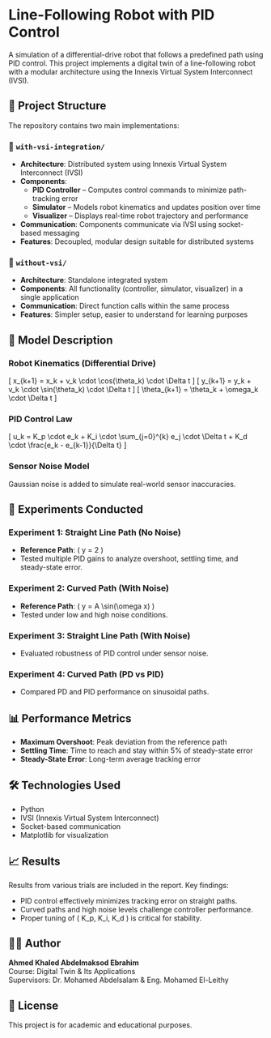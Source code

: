 # Line-Following Robot with PID Control

A simulation of a differential-drive robot that follows a predefined path using PID control. This project implements a digital twin of a line-following robot with a modular architecture using the Innexis Virtual System Interconnect (IVSI).

## 📁 Project Structure


The repository contains two main implementations:

### 📂 `with-vsi-integration/`
- **Architecture**: Distributed system using Innexis Virtual System Interconnect (IVSI)
- **Components**: 
  - **PID Controller** – Computes control commands to minimize path-tracking error
  - **Simulator** – Models robot kinematics and updates position over time
  - **Visualizer** – Displays real-time robot trajectory and performance
- **Communication**: Components communicate via IVSI using socket-based messaging
- **Features**: Decoupled, modular design suitable for distributed systems

### 📂 `without-vsi/`
- **Architecture**: Standalone integrated system
- **Components**: All functionality (controller, simulator, visualizer) in a single application
- **Communication**: Direct function calls within the same process
- **Features**: Simpler setup, easier to understand for learning purposes


## 🧠 Model Description

### Robot Kinematics (Differential Drive)
\[
x_{k+1} = x_k + v_k \cdot \cos(\theta_k) \cdot \Delta t
\]
\[
y_{k+1} = y_k + v_k \cdot \sin(\theta_k) \cdot \Delta t
\]
\[
\theta_{k+1} = \theta_k + \omega_k \cdot \Delta t
\]

### PID Control Law
\[
u_k = K_p \cdot e_k + K_i \cdot \sum_{j=0}^{k} e_j \cdot \Delta t + K_d \cdot \frac{e_k - e_{k-1}}{\Delta t}
\]

### Sensor Noise Model
Gaussian noise is added to simulate real-world sensor inaccuracies.

## 🧪 Experiments Conducted

### Experiment 1: Straight Line Path (No Noise)
- **Reference Path**: \( y = 2 \)
- Tested multiple PID gains to analyze overshoot, settling time, and steady-state error.

### Experiment 2: Curved Path (With Noise)
- **Reference Path**: \( y = A \sin(\omega x) \)
- Tested under low and high noise conditions.

### Experiment 3: Straight Line Path (With Noise)
- Evaluated robustness of PID control under sensor noise.

### Experiment 4: Curved Path (PD vs PID)
- Compared PD and PID performance on sinusoidal paths.

## 📊 Performance Metrics

- **Maximum Overshoot**: Peak deviation from the reference path
- **Settling Time**: Time to reach and stay within 5% of steady-state error
- **Steady-State Error**: Long-term average tracking error

## 🛠️ Technologies Used

- Python
- IVSI (Innexis Virtual System Interconnect)
- Socket-based communication
- Matplotlib for visualization
## 📈 Results

Results from various trials are included in the report. Key findings:

- PID control effectively minimizes tracking error on straight paths.
- Curved paths and high noise levels challenge controller performance.
- Proper tuning of \( K_p, K_i, K_d \) is critical for stability.

## 👨‍💻 Author

**Ahmed Khaled Abdelmaksod Ebrahim**  
Course: Digital Twin & Its Applications  
Supervisors: Dr. Mohamed Abdelsalam & Eng. Mohamed El-Leithy

## 📄 License

This project is for academic and educational purposes.